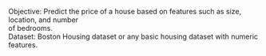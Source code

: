 Objective: Predict the price of a house based on features such as size, location, and number  
of bedrooms.  
 Dataset: Boston Housing dataset or any basic housing dataset with numeric features. 
